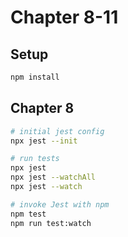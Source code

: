 # Chapter 8-11

## Setup

```bash
npm install
```

## Chapter 8

```bash
# initial jest config
npx jest --init

# run tests
npx jest
npx jest --watchAll
npx jest --watch
```

```bash
# invoke Jest with npm
npm test
npm run test:watch
```
